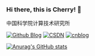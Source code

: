 ### Hi there, this is Cherry! 👋

<!--
**CherryYang05/CherryYang05** is a ✨ _special_ ✨ repository because its `README.md` (this file) appears on your GitHub profile.

Here are some ideas to get you started:

- 🔭 I’m currently working on ...
- 🌱 I’m currently learning ...
- 👯 I’m looking to collaborate on ...
- 🤔 I’m looking for help with ...
- 💬 Ask me about ...
- 📫 How to reach me: ...
- 😄 Pronouns: ...
- ⚡ Fun fact: ...
-->

中国科学院计算技术研究所

[![Github Blog](https://img.shields.io/badge/Github-Blog-blue)](https://cherryyang05.github.io)
[![CSDN](https://img.shields.io/badge/CSDN-Blog-red)](https://blog.csdn.net/qq_42650988)
[![cnblog](https://img.shields.io/badge/%E5%8D%9A%E5%AE%A2%E5%9B%AD-Blog-brightgreen)](https://www.cnblogs.com/CherryYang/)

<!-- Github 统计卡片 -->
[![Anurag's GitHub stats](https://github-readme-stats.vercel.app/api?username=CherryYang05&count_private=true&show_icons=true&theme=onedark)](https://github.com/anuraghazra/github-readme-stats)

<!-- 更多置顶仓库 -->
<!-- [![Readme Card](https://github-readme-stats.vercel.app/api/pin/?username=CherryYang&repo=github-readme-stats)](https://github.com/anuraghazra/github-readme-stats) -->

